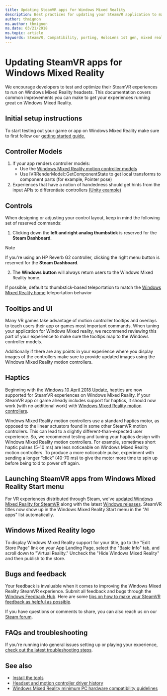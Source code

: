 ```yaml
---
title: Updating SteamVR apps for Windows Mixed Reality
description: Best practices for updating your SteamVR application to maximize compatibility with Windows Mixed Reality headsets.
author: thmignon
ms.author: thmignon
ms.date: 03/21/2018
ms.topic: article
keywords: SteamVR, Compatibility, porting, HoloLens 1st gen, mixed reality headset, windows mixed reality headset, migration, Windows 10, Steam, motion controllers, haptics
---
```



# Updating SteamVR apps for Windows Mixed Reality

We encourage developers to test and optimize their SteamVR experiences to run on Windows Mixed Reality headsets. This documentation covers common improvements you can make to get your experiences running great on Windows Mixed Reality.

## Initial setup instructions

To start testing out your game or app on Windows Mixed Reality make sure to first follow our [getting started guide.](https://aka.ms/WindowsMixedRealitySteamVR)

## Controller Models

1. If your app renders controller models:
    * Use the [Windows Mixed Reality motion controller models](../../design/motion-controllers.md#rendering-the-motion-controller-model)
    * Use IVRRenderModel::GetComponentState to get local transforms to component parts (for example, Pointer pose)
2. Experiences that have a notion of handedness should get hints from the input APIs to differentiate controllers [(Unity example)](../unity/gestures-and-motion-controllers-in-unity.md#unity-buttonaxis-mapping-table)

## Controls

When designing or adjusting your control layout, keep in mind the following set of reserved commands:
1. Clicking down the **left and right analog thumbstick** is reserved for the **Steam Dashboard**.

> [!NOTE]
> If you're using an HP Reverb G2 controller, clicking the right menu button is reserved for the **Steam Dashboard**.

2. The **Windows button** will always return users to the Windows Mixed Reality home.

If possible, default to thumbstick-based teleportation to match the [Windows Mixed Reality home](../../discover/navigating-the-windows-mixed-reality-home.md#getting-around-your-home) teleportation behavior

## Tooltips and UI

Many VR games take advantage of motion controller tooltips and overlays to teach users their app or games most important commands. When tuning your application for Windows Mixed reality, we recommend reviewing this part of your experience to make sure the tooltips map to the Windows controller models.

Additionally if there are any points in your experience where you display images of the controllers make sure to provide updated images using the Windows Mixed Reality motion controllers.

## Haptics

Beginning with the [Windows 10 April 2018 Update](https://docs.microsoft.com/windows/mixed-reality/enthusiast-guide/release-notes-april-2018), haptics are now supported for SteamVR experiences on Windows Mixed Reality. If your SteamVR app or game already includes support for haptics, it should now work (with no additional work) with [Windows Mixed Reality motion controllers](../../design/motion-controllers.md).

Windows Mixed Reality motion controllers use a standard haptics motor, as opposed to the linear actuators found in some other SteamVR motion controllers. This can lead to a slightly different-than-expected user experience. So, we recommend testing and tuning your haptics design with Windows Mixed Reality motion controllers. For example, sometimes short haptic pulses (5-10 ms) are less noticeable on Windows Mixed Reality motion controllers. To produce a more noticeable pulse, experiment with sending a longer “click” (40-70 ms) to give the motor more time to spin up before being told to power off again.

## Launching SteamVR apps from Windows Mixed Reality Start menu

For VR experiences distributed through Steam, we've [updated Windows Mixed Reality for SteamVR](https://steamcommunity.com/games/719950/announcements/detail/1687045485866139800) along with the latest [Windows releases](https://insider.windows.com). SteamVR titles now show up in the Windows Mixed Reality Start menu in the "All apps" list automatically.

## Windows Mixed Reality logo

To display Windows Mixed Reality support for your title, go to the "Edit Store Page" link on your App Landing Page, select the "Basic Info" tab, and scroll down to "Virtual Reality." Uncheck the "Hide Windows Mixed Reality" and then publish to the store.

## Bugs and feedback

Your feedback is invaluable when it comes to improving the Windows Mixed Reality SteamVR experience. Submit all feedback and bugs through the [Windows Feedback Hub](https://docs.microsoft.com/windows/mixed-reality/enthusiast-guide/filing-feedback). Here are some [tips on how to make your SteamVR feedback as helpful as possible](https://docs.microsoft.com/windows/mixed-reality/enthusiast-guide/using-steamvr-with-windows-mixed-reality#sharing-feedback-on-steamvr).

If you have questions or comments to share, you can also reach us on our [Steam forum](https://steamcommunity.com/app/719950/discussions/).

## FAQs and troubleshooting

If you're running into general issues setting up or playing your experience, [check out the latest troubleshooting steps](https://docs.microsoft.com/windows/mixed-reality/enthusiast-guide/troubleshooting-windows-mixed-reality#steamvr).

## See also

* [Install the tools](../install-the-tools.md)
* [Headset and motion controller driver history](https://docs.microsoft.com/windows/mixed-reality/enthusiast-guide/mixed-reality-software)
* [Windows Mixed Reality minimum PC hardware compatibility guidelines](https://docs.microsoft.com/windows/mixed-reality/enthusiast-guide/windows-mixed-reality-minimum-pc-hardware-compatibility-guidelines)
